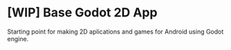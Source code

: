 # [WIP] Base Godot 2D App
Starting point for making 2D aplications and games for Android
using Godot engine.

